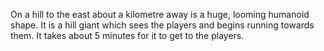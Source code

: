 On a hill to the east about a kilometre away is a huge, looming humanoid shape.
It is a hill giant which sees the players and begins running towards them.
It takes about 5 minutes for it to get to the players.
